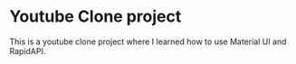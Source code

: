 # Youtube Clone project

This is a youtube clone project where I learned how to use Material UI and RapidAPI.
